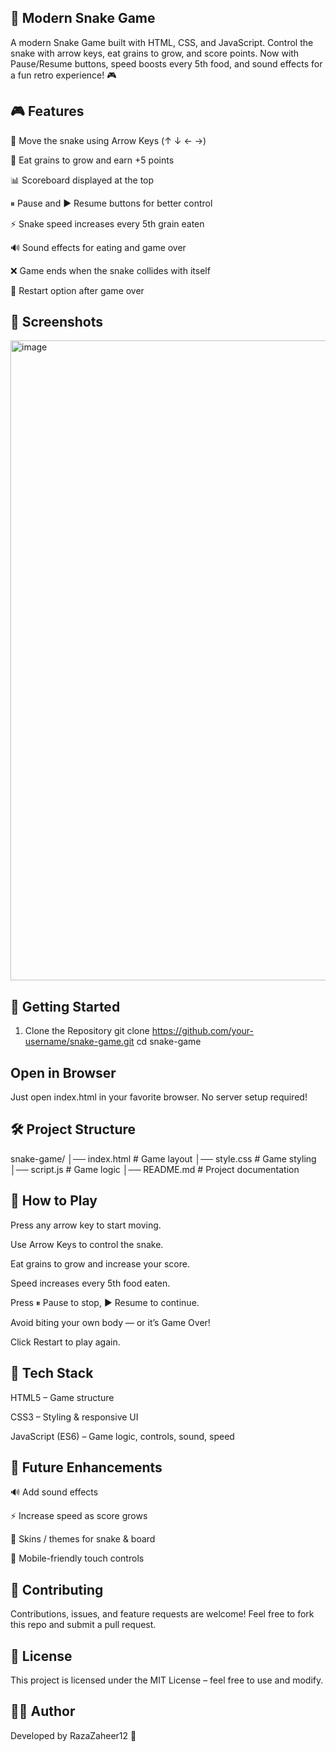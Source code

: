 ## 🐍 Modern Snake Game

A modern Snake Game built with HTML, CSS, and JavaScript. Control the snake with arrow keys, eat grains to grow, and score points.
Now with Pause/Resume buttons, speed boosts every 5th food, and sound effects for a fun retro experience! 🎮


## 🎮 Features

🎯 Move the snake using Arrow Keys (↑ ↓ ← →)

🍏 Eat grains to grow and earn +5 points

📊 Scoreboard displayed at the top

⏸ Pause and ▶ Resume buttons for better control

⚡ Snake speed increases every 5th grain eaten

🔊 Sound effects for eating and game over

❌ Game ends when the snake collides with itself

🔄 Restart option after game over

## 📸 Screenshots
<img width="1536" height="1024" alt="image" src="https://github.com/user-attachments/assets/6d4c831a-2ed9-43a8-86a5-26a44973785d" />


## 🚀 Getting Started
1. Clone the Repository
git clone https://github.com/your-username/snake-game.git
cd snake-game

## Open in Browser

Just open index.html in your favorite browser.
No server setup required!

## 🛠️ Project Structure
snake-game/
│── index.html      # Game layout
│── style.css       # Game styling
│── script.js       # Game logic
│── README.md       # Project documentation

## 🎯 How to Play

Press any arrow key to start moving.

Use Arrow Keys to control the snake.

Eat grains to grow and increase your score.

Speed increases every 5th food eaten.

Press ⏸ Pause to stop, ▶ Resume to continue.

Avoid biting your own body — or it’s Game Over!

Click Restart to play again.

## 📂 Tech Stack

HTML5 – Game structure

CSS3 – Styling & responsive UI

JavaScript (ES6) – Game logic, controls, sound, speed

## 🌟 Future Enhancements

🔊 Add sound effects

⚡ Increase speed as score grows

🎨 Skins / themes for snake & board

📱 Mobile-friendly touch controls

## 🤝 Contributing

Contributions, issues, and feature requests are welcome!
Feel free to fork this repo and submit a pull request.

## 📜 License

This project is licensed under the MIT License – feel free to use and modify.

## 👨‍💻 Author

Developed by RazaZaheer12 🚀

